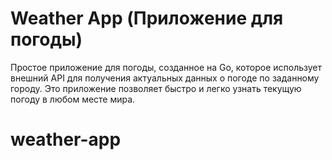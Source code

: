 # Weather App (Приложение для погоды)

Простое приложение для погоды, созданное на Go, которое использует внешний API для получения актуальных данных о погоде по заданному городу. Это приложение позволяет быстро и легко узнать текущую погоду в любом месте мира.

# weather-app
